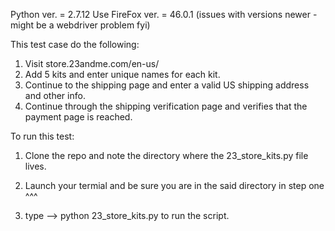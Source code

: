 Python ver. = 2.7.12
Use FireFox ver. = 46.0.1 (issues with versions newer - might be a webdriver problem fyi)

This test case do the following:<br>
1) Visit store.23andme.com/en-us/<br>
2) Add 5 kits and enter unique names for each kit.<br>
3) Continue to the shipping page and enter a valid US shipping address and other info.<br>
4) Continue through the shipping verification page and verifies that the payment page is reached.<br>

To run this test: 

1. Clone the repo and note the directory where the 23_store_kits.py file lives.<br>

2. Launch your termial and be sure you are in the said directory in step one ^^^<br>

3. type -->   python 23_store_kits.py  to run the script.<br>

